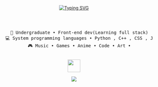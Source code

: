 <div align="center">

  <!-- Centered Typing SVG -->
  <a href="https://git.io/typing-svg">
    <img src="https://readme-typing-svg.demolab.com?font=Fira+Code&pause=1000&width=435&lines=Hello!+Im+Perfee.+Nice+to+meet+you!" alt="Typing SVG" />
  </a>

  <br><br>

  <!-- Preformatted text -->
  <pre>
    💼 Undergraduate • Front-end dev(Learning full stack)
    💻 System programming languages • Python , C++ , CSS , JS , HTML , React.JS
    🎮 Music • Games • Anime • Code • Art •
  </pre>
  <img src="https://raw.githubusercontent.com/innng/innng/master/assets/kyubey.gif" height="40" />

  <!-- Social badges -->
  [![](https://img.shields.io/badge/linkedin-0a66c2)](https://www.linkedin.com/in/dulketh-dinhas/)
  
</div>
